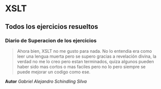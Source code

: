 # XSLT
## Todos los ejercicios resueltos

### **Diario de Superacion de los ejercicios**

>Ahora bien, XSLT no me gusto para nada. No lo entendia era como leer una lengua muerta pero se supero gracias a revelación divina, la verdad no me lo creo
>pero estan terminados, quiza algunos pueden haber sido mas cortos o mas faciles pero no lo pero siempre se puede mejorar un codigo como ese.


**Autor**
_Gabriel Alejandro Schindling Silva_
